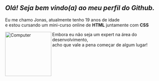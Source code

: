 ## __*Olá! Seja bem vindo(a) ao meu perfil do Github.*__

Eu me chamo Jonas, atualmente tenho 19 anos de idade <br>
e estou cursando um mini-curso online de **HTML**
juntamente com **CSS**

<img align="left" alt="Computer" src="https://media.giphy.com/media/juua9i2c2fA0AIp2iq/giphy.gif" width="150" height="145"/>

Embora eu não seja um expert na área do desenvolvimento, </br>
acho que vale a pena começar de algum lugar!
